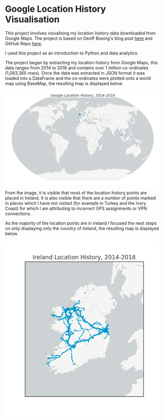 # Google Location History Visualisation

This project involves visualising my location history data downloaded from Google Maps. The project is based on Geoff Boeing's blog post [here](https://geoffboeing.com/2016/06/mapping-everywhere-ever-been/) and GitHub Repo [here](https://geoffboeing.com/2016/06/mapping-everywhere-ever-been/).

I used this project as an introduction to Python and data analytics. 

The project began by extracting my location history from Google Maps, this data ranges from 2014 to 2018 and contains over 1 million co-ordinates (1,083,365 rows). Once the data was extracted in JSON format it was loaded into a DataFrame and the co-ordinates were plotted onto a world map  using BaseMap, the resulting map is displayed below.

![alt text](https://github.com/jackmorrison/Google-Location-History/blob/master/Images/World%20Map.png "World Map")

From the image, it is visible that most of the location history points are placed in Ireland. It is also visible that there are a number of points marked in places which I have not visited (for example in Turkey and the Ivory Coast) for which I am attributing to incorrect GPS assignments or VPN connections. 

As the majority of the location points are in Ireland I focused the next steps on only displaying only the country of Ireland, the resulting map is displayed below.
<p align="center">
  <img src="https://github.com/jackmorrison/Google-Location-History/blob/master/Images/Ireland%20Map.png">
</p>



